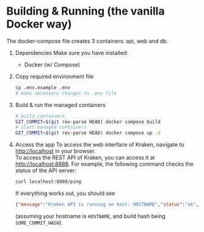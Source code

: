 # Building & Running (the vanilla Docker way)
The docker-compose file creates 3 containers: api, web and db.

1. Dependencies
    Make sure you have installed:
    * Docker (w/ Compose)

2. Copy required environment file
    ```bash
    cp .env.example .env
    # make necessary changes to .env file
    ```

3. Build & run the managed containers
    ```bash
    # build containers
    GIT_COMMIT=$(git rev-parse HEAD) docker compose build
    # start managed containers
    GIT_COMMIT=$(git rev-parse HEAD) docker compose up -d
    ```

4. Access the app
    To access the web interface of Kraken, navigate to [http://localhost](http://localhost) in your browser.  
    To access the REST API of Kraken, you can access it at [http://localhost:8888](http://localhost:8888). For example, the following command checks the status of the API server:
    ```bash
    curl localhost:8888/ping 
    ```
    If everything works out, you should see 
    ```json
    {"message":"Kraken API is running on host: HOSTNAME","status":"ok","verison":"SOME_COMMIT_HASH"}
    ``` 
    (assuming your hostname is `HOSTNAME`, and build hash being `SOME_COMMIT_HASH`).